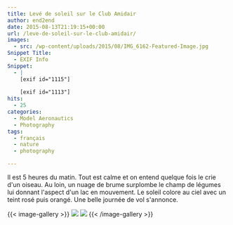 ```yaml
---
title: Levé de soleil sur le Club Amidair
author: end2end
date: 2015-08-13T21:19:15+00:00
url: /leve-de-soleil-sur-le-club-amidair/
images:
  - src: /wp-content/uploads/2015/08/IMG_6162-Featured-Image.jpg
Snippet Title:
  - EXIF Info
Snippet:
  - |
    [exif id="1115"]
    
    [exif id="1113"]
hits:
  - 25
categories:
  - Model Aeronautics
  - Photography
tags:
  - français
  - nature
  - photography

---
```


Il est 5 heures du matin. Tout est calme et on entend quelque fois le crie d'un oiseau. Au loin, un nuage de brume surplombe le champ de légumes lui donnant l'aspect d'un lac en mouvement. Le soleil colore au ciel avec un teint rosé puis orangé. Une belle journée de vol s'annonce.

{{< image-gallery >}}
  [![](/wp-content/uploads/2015/08/IMG_6162_LR5-1024x683.jpg)](/wp-content/uploads/2015/08/IMG_6162_LR5-1620x1080.jpg)
  [![](/wp-content/uploads/2015/08/IMG_6159_LR5-1024x683.jpg)](/wp-content/uploads/2015/08/IMG_6159_LR5-1620x1080.jpg)
{{< /image-gallery >}}
